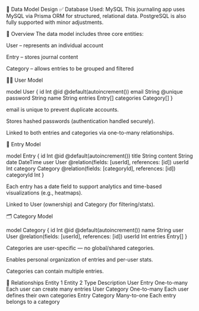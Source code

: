 🧩 Data Model Design
✅ Database Used: MySQL
This journaling app uses MySQL via Prisma ORM for structured, relational data. PostgreSQL is also fully supported with minor adjustments.

📘 Overview
The data model includes three core entities:

User – represents an individual account

Entry – stores journal content

Category – allows entries to be grouped and filtered

🧑‍💻 User Model

model User {
  id       Int     @id @default(autoincrement())
  email    String  @unique
  password String
  name     String
  entries  Entry[]
  categories Category[]
}

email is unique to prevent duplicate accounts.

Stores hashed passwords (authentication handled securely).

Linked to both entries and categories via one-to-many relationships.

📓 Entry Model

model Entry {
  id         Int      @id @default(autoincrement())
  title      String
  content    String
  date       DateTime
  user       User     @relation(fields: [userId], references: [id])
  userId     Int
  category   Category @relation(fields: [categoryId], references: [id])
  categoryId Int
}

Each entry has a date field to support analytics and time-based visualizations (e.g., heatmaps).

Linked to User (ownership) and Category (for filtering/stats).

🗂️ Category Model

model Category {
  id       Int     @id @default(autoincrement())
  name     String
  user     User    @relation(fields: [userId], references: [id])
  userId   Int
  entries  Entry[]
}

Categories are user-specific — no global/shared categories.

Enables personal organization of entries and per-user stats.

Categories can contain multiple entries.

🔗 Relationships
Entity 1	Entity 2	Type	        Description
User	    Entry	    One-to-many	    Each user can create many entries
User	    Category	One-to-many	    Each user defines their own categories
Entry	    Category	Many-to-one	    Each entry belongs to a category

